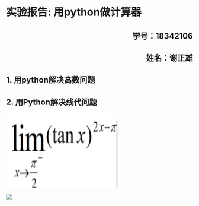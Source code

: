 # 实验报告: 用python做计算器

<h2 align = "right">学号：18342106 </h2>
<h2 align = 'right'>姓名：谢正雄</h2>

<a name = "#hypermath">
<h2>1. 用python解决高数问题 </h2></a>
<a name = "#linear">
    <h2>
    2. 用Python解决线代问题
    </h2>
</a>


<img src = 'images/lim.png'  width = 300 height = 200/>



![](http://latex.codecogs.com/gif.latex?\\frac{1}{1+sin(x)})